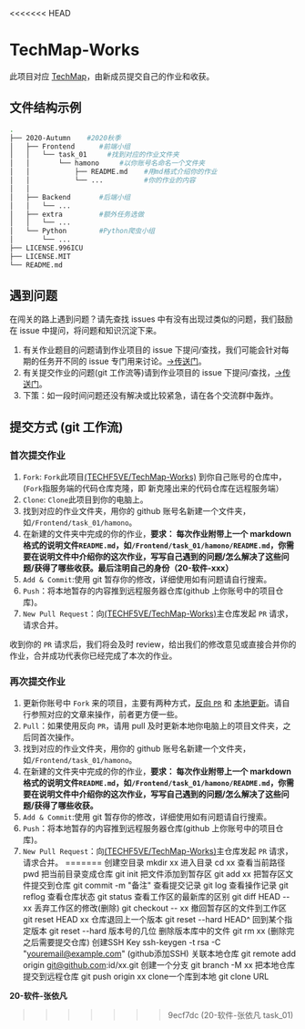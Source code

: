 <<<<<<< HEAD
# TechMap-Works

此项目对应 [TechMap](https://github.com/TECHF5VE/TechMap)，由新成员提交自己的作业和收获。

## 文件结构示例

```bash
.
├── 2020-Autumn    #2020秋季
│   ├── Frontend      #前端小组
│   │   └── task_01     #找到对应的作业文件夹
│   │       └── hamono     #以你账号名命名一个文件夹
│   │           ├── README.md    #用md格式介绍你的作业
│   │           └── ...          #你的作业的内容
│   │
│   ├── Backend       #后端小组
│   │   └── ...
│   ├── extra         #额外任务选做
│   │   └── ...
│   └── Python        #Python爬虫小组
│       └── ...
├── LICENSE.996ICU
├── LICENSE.MIT
└── README.md
```

## 遇到问题

在闯关的路上遇到问题？请先查找 issues 中有没有出现过类似的问题，我们鼓励在 issue 中提问，将问题和知识沉淀下来。

1. 有关作业题目的问题请到作业项目的 issue 下提问/查找，我们可能会针对每期的任务开不同的 issue 专门用来讨论。[->传送门](https://github.com/TECHF5VE/TechMap/issues)。
2. 有关提交作业的问题(git 工作流等)请到作业项目的 issue 下提问/查找，[->传送门](https://github.com/TECHF5VE/TechMap-Works/issues)。
3. 下策：如一段时间问题还没有解决或比较紧急，请在各个交流群中轰炸。

## 提交方式 (git 工作流)

### 首次提交作业

1. `Fork`: `Fork`此项目[(TECHF5VE/TechMap-Works)](https://github.com/TECHF5VE/TechMap-Works) 到你自己账号的仓库中，(`Fork`指服务端的代码仓库克隆，即 新克隆出来的代码仓库在远程服务端）
2. `Clone`: `Clone`此项目到你的电脑上。
3. 找到对应的作业文件夹，用你的 github 账号名新建一个文件夹，如`/Frontend/task_01/hamono`。
4. 在新建的文件夹中完成的你的作业，**要求： 每次作业附带上一个 markdown 格式的说明文件`README.md`，如`/Frontend/task_01/hamono/README.md`，你需要在说明文件中介绍你的这次作业，写写自己遇到的问题/怎么解决了这些问题/获得了哪些收获。最后注明自己的身份（20-软件-xxx）**
5. `Add & Commit`:使用 git 暂存你的修改，详细使用如有问题请自行搜索。
6. `Push`：将本地暂存的内容推到远程服务器仓库(github 上你账号中的项目仓库)。
7. `New Pull Request`：向[(TECHF5VE/TechMap-Works)](https://github.com/TECHF5VE/TechMap-Works)主仓库发起 `PR` 请求，请求合并。

收到你的 `PR` 请求后，我们将会及时 review，给出我们的修改意见或直接合并你的作业，合并成功代表你已经完成了本次的作业。

### 再次提交作业

1. 更新你账号中 `Fork` 来的项目，主要有两种方式，[反向 `PR`](https://www.zhihu.com/question/20393785/answer/30725725) 和 [本地更新](https://www.zhihu.com/question/28676261/answer/44606041)。请自行参照对应的文章来操作，前者更方便一些。
2. `Pull`：如果使用反向 `PR`，请用 pull 及时更新本地你电脑上的项目文件夹，之后同首次操作。
3. 找到对应的作业文件夹，用你的 github 账号名新建一个文件夹，如`/Frontend/task_01/hamono`。
4. 在新建的文件夹中完成的你的作业，**要求： 每次作业附带上一个 markdown 格式的说明文件`README.md`，如`/Frontend/task_01/hamono/README.md`，你需要在说明文件中介绍你的这次作业，写写自己遇到的问题/怎么解决了这些问题/获得了哪些收获。**
5. `Add & Commit`:使用 git 暂存你的修改，详细使用如有问题请自行搜索。
6. `Push`：将本地暂存的内容推到远程服务器仓库(github 上你账号中的项目仓库)。
7. `New Pull Request`：向[(TECHF5VE/TechMap-Works)](https://github.com/TECHF5VE/TechMap-Works)主仓库发起 `PR` 请求，请求合并。
=======
创建空目录		mkdir xx
进入目录			cd xx
查看当前路径		pwd
把当前目录变成仓库		git init
把文件添加到暂存区 		git add xx
把暂存区文件提交到仓库	git commit -m "备注"
查看提交记录		git log
查看操作记录		git reflog
查看仓库状态		git status
查看工作区的最新库的区别	git diff HEAD --xx
丢弃工作区的修改(删除)	git checkout -- xx
撤回暂存区的文件到工作区	git reset HEAD xx
仓库退回上一个版本		git reset --hard HEAD^
回到某个指定版本		git reset --hard 版本号的几位
删除版本库中的文件		git rm xx
(删除完之后需要提交仓库)
创建SSH Key		ssh-keygen -t rsa -C "youremail@example.com"
(github添加SSH)
关联本地仓库		git remote add origin git@github.com:id/xx.git
创建一个分支		git branch -M xx
把本地仓库提交到远程仓库	git push origin xx
clone一个库到本地		git clone URL

**20-软件-张依凡**
>>>>>>> 9ecf7dc (20-软件-张依凡 task_01)
